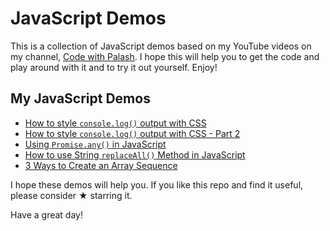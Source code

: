 # JavaScript Demos

This is a collection of JavaScript demos based on my YouTube videos on my channel, [Code with Palash](https://www.youtube.com/channel/UCnnhIfN-A4JPs2ogiN59MRA). I hope this will help you to get the code and play around with it and to try it out yourself. Enjoy!

## My JavaScript Demos

- [How to style `console.log()` output with CSS](https://codewithpalash.github.io/javascript-demos/demos/style-console-log/)
- [How to style `console.log()` output with CSS - Part 2](https://codewithpalash.github.io/javascript-demos/demos/style-console-log-pt2/)
- [Using `Promise.any()` in JavaScript](https://codewithpalash.github.io/javascript-demos/demos/promise-any/)
- [How to use String `replaceAll()` Method in JavaScript](https://codewithpalash.github.io/javascript-demos/demos/string-replaceall/)
- [3 Ways to Create an Array Sequence](https://codewithpalash.github.io/javascript-demos/demos/array-sequence/)

I hope these demos will help you. If you like this repo and find it useful, please consider ★ starring it.

Have a great day!
